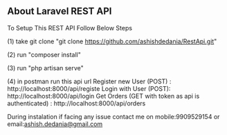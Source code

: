 ## About Laravel REST API

To Setup This REST API Follow Below Steps 

(1) take git clone  "git clone https://github.com/ashishdedania/RestApi.git"

(2) run "composer install"

(3) run "php artisan serve"

(4) in postman run this api url 
Register new User (POST) : http://localhost:8000/api/registe
Login with User (POST): http://localhost:8000/api/login
Get Orders (GET with token as api is authenticated) : http://localhost:8000/api/orders

During instalation if facing any issue contact me on mobile:9909529154 or email:ashish.dedania@gmail.com